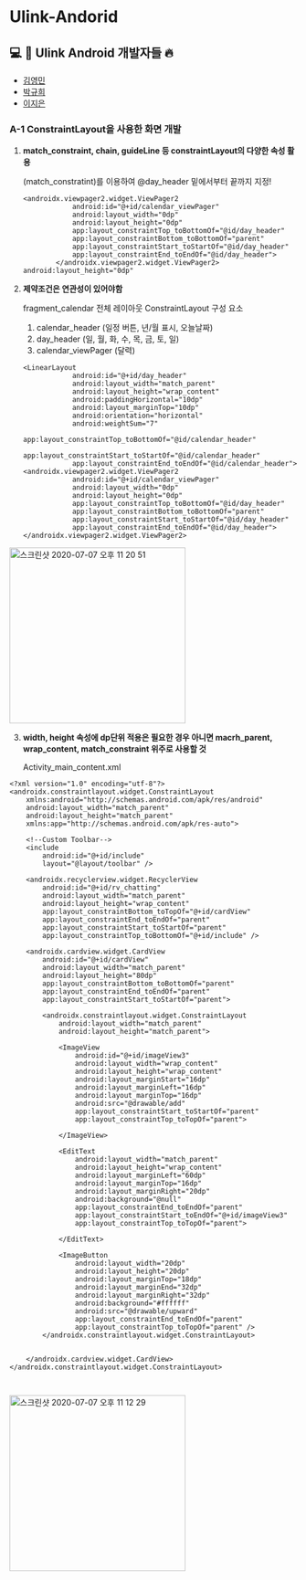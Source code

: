 # Ulink-Andorid

## :computer: :information_desk_person: Ulink Android 개발자들 :fire:

- [김영민](https://github.com/kym1924)
- [박규희](https://github.com/gch0925)
- [이지은](https://github.com/leejieun1121)

### A-1 ConstraintLayout을 사용한 화면 개발

1. **match_constraint, chain, guideLine 등 constraintLayout의 다양한 속성 활용**

   (match_constratint)를 이용하여 @day_header 밑에서부터 끝까지 지정!

   ~~~
   <androidx.viewpager2.widget.ViewPager2
               android:id="@+id/calendar_viewPager"
               android:layout_width="0dp"
               android:layout_height="0dp"
               app:layout_constraintTop_toBottomOf="@id/day_header"
               app:layout_constraintBottom_toBottomOf="parent"
               app:layout_constraintStart_toStartOf="@id/day_header"
               app:layout_constraintEnd_toEndOf="@id/day_header">
           </androidx.viewpager2.widget.ViewPager2>
   android:layout_height="0dp" 
   ~~~

   

 2. **제약조건은 연관성이 있어야함**

    fragment_calendar
    전체 레이아웃
    ConstraintLayout
    구성 요소

    1. calendar_header (일정 버튼, 년/월 표시, 오늘날짜)
    2. day_header (일, 월, 화, 수, 목, 금, 토, 일)
    3. calendar_viewPager (달력)


    ~~~
    <LinearLayout
                android:id="@+id/day_header"
                android:layout_width="match_parent"
                android:layout_height="wrap_content"
                android:paddingHorizontal="10dp"
                android:layout_marginTop="10dp"
                android:orientation="horizontal"
                android:weightSum="7"
                app:layout_constraintTop_toBottomOf="@id/calendar_header"
                app:layout_constraintStart_toStartOf="@id/calendar_header"
                app:layout_constraintEnd_toEndOf="@id/calendar_header">
    <androidx.viewpager2.widget.ViewPager2
                android:id="@+id/calendar_viewPager"
                android:layout_width="0dp"
                android:layout_height="0dp"
                app:layout_constraintTop_toBottomOf="@id/day_header"
                app:layout_constraintBottom_toBottomOf="parent"
                app:layout_constraintStart_toStartOf="@id/day_header"
                app:layout_constraintEnd_toEndOf="@id/day_header">
    </androidx.viewpager2.widget.ViewPager2>
    ~~~
    
    

<img width="308" alt="스크린샷 2020-07-07 오후 11 20 51" src="https://user-images.githubusercontent.com/53978090/86795452-8b294d80-c0a8-11ea-8f91-cfcf7989d36c.png">


3. **width, height 속성에 dp단위 적용은 필요한 경우 아니면 macrh_parent, wrap_content, match_constraint 위주로 사용할 것**

   Activity_main_content.xml	

~~~
<?xml version="1.0" encoding="utf-8"?>
<androidx.constraintlayout.widget.ConstraintLayout
    xmlns:android="http://schemas.android.com/apk/res/android"
    android:layout_width="match_parent"
    android:layout_height="match_parent"
    xmlns:app="http://schemas.android.com/apk/res-auto">

    <!--Custom Toolbar-->
    <include
        android:id="@+id/include"
        layout="@layout/toolbar" />

    <androidx.recyclerview.widget.RecyclerView
        android:id="@+id/rv_chatting"
        android:layout_width="match_parent"
        android:layout_height="wrap_content"
        app:layout_constraintBottom_toTopOf="@+id/cardView"
        app:layout_constraintEnd_toEndOf="parent"
        app:layout_constraintStart_toStartOf="parent"
        app:layout_constraintTop_toBottomOf="@+id/include" />

    <androidx.cardview.widget.CardView
        android:id="@+id/cardView"
        android:layout_width="match_parent"
        android:layout_height="80dp"
        app:layout_constraintBottom_toBottomOf="parent"
        app:layout_constraintEnd_toEndOf="parent"
        app:layout_constraintStart_toStartOf="parent">

        <androidx.constraintlayout.widget.ConstraintLayout
            android:layout_width="match_parent"
            android:layout_height="match_parent">

            <ImageView
                android:id="@+id/imageView3"
                android:layout_width="wrap_content"
                android:layout_height="wrap_content"
                android:layout_marginStart="16dp"
                android:layout_marginLeft="16dp"
                android:layout_marginTop="16dp"
                android:src="@drawable/add"
                app:layout_constraintStart_toStartOf="parent"
                app:layout_constraintTop_toTopOf="parent">

            </ImageView>

            <EditText
                android:layout_width="match_parent"
                android:layout_height="wrap_content"
                android:layout_marginLeft="60dp"
                android:layout_marginTop="16dp"
                android:layout_marginRight="20dp"
                android:background="@null"
                app:layout_constraintEnd_toEndOf="parent"
                app:layout_constraintStart_toEndOf="@+id/imageView3"
                app:layout_constraintTop_toTopOf="parent">

            </EditText>

            <ImageButton
                android:layout_width="20dp"
                android:layout_height="20dp"
                android:layout_marginTop="18dp"
                android:layout_marginEnd="32dp"
                android:layout_marginRight="32dp"
                android:background="#ffffff"
                android:src="@drawable/upward"
                app:layout_constraintEnd_toEndOf="parent"
                app:layout_constraintTop_toTopOf="parent" />
        </androidx.constraintlayout.widget.ConstraintLayout>


    </androidx.cardview.widget.CardView>
</androidx.constraintlayout.widget.ConstraintLayout>



~~~

<img width="308" alt="스크린샷 2020-07-07 오후 11 12 29" src="https://user-images.githubusercontent.com/53978090/86794939-03dbda00-c0a8-11ea-9674-1a0494e303ab.png">




